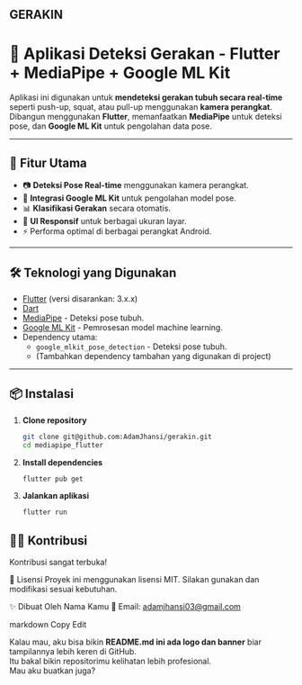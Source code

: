 ## GERAKIN

# 🤸 Aplikasi Deteksi Gerakan - Flutter + MediaPipe + Google ML Kit

Aplikasi ini digunakan untuk **mendeteksi gerakan tubuh secara real-time** seperti push-up, squat, atau pull-up menggunakan **kamera perangkat**.  
Dibangun menggunakan **Flutter**, memanfaatkan **MediaPipe** untuk deteksi pose, dan **Google ML Kit** untuk pengolahan data pose.

---

## 🚀 Fitur Utama
- 📷 **Deteksi Pose Real-time** menggunakan kamera perangkat.
- 🤖 **Integrasi Google ML Kit** untuk pengolahan model pose.
- 📊 **Klasifikasi Gerakan** secara otomatis.
- 📱 **UI Responsif** untuk berbagai ukuran layar.
- ⚡ Performa optimal di berbagai perangkat Android.

---

## 🛠️ Teknologi yang Digunakan
- [Flutter](https://flutter.dev/) (versi disarankan: 3.x.x)
- [Dart](https://dart.dev/)
- [MediaPipe](https://developers.google.com/mediapipe) - Deteksi pose tubuh.
- [Google ML Kit](https://developers.google.com/ml-kit) - Pemrosesan model machine learning.
- Dependency utama:
    - `google_mlkit_pose_detection` - Deteksi pose tubuh.
    - (Tambahkan dependency tambahan yang digunakan di project)

---

## 📦 Instalasi

1. **Clone repository**
   ```bash
   git clone git@github.com:AdamJhansi/gerakin.git
   cd mediapipe_flutter
   ```

2. **Install dependencies**
    ```bash
    flutter pub get
    ```

3. **Jalankan aplikasi**
    ```bash
    flutter run
    ```

## 🧑‍💻 Kontribusi
Kontribusi sangat terbuka!

📄 Lisensi
Proyek ini menggunakan lisensi MIT.
Silakan gunakan dan modifikasi sesuai kebutuhan.

✨ Dibuat Oleh
Nama Kamu
📧 Email: adamjhansi03@gmail.com

markdown
Copy
Edit

Kalau mau, aku bisa bikin **README.md ini ada logo dan banner** biar tampilannya lebih keren di GitHub.  
Itu bakal bikin repositorimu kelihatan lebih profesional.  
Mau aku buatkan juga?
